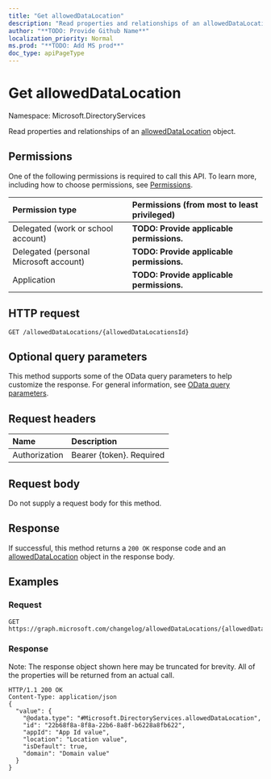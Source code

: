 ```yaml
---
title: "Get allowedDataLocation"
description: "Read properties and relationships of an allowedDataLocation object."
author: "**TODO: Provide Github Name**"
localization_priority: Normal
ms.prod: "**TODO: Add MS prod**"
doc_type: apiPageType
---
```


# Get allowedDataLocation

Namespace: Microsoft.DirectoryServices

Read properties and relationships of an [allowedDataLocation](../resources/microsoft.directoryservices-alloweddatalocation.md) object.

## Permissions
One of the following permissions is required to call this API. To learn more, including how to choose permissions, see [Permissions](/concepts/permissions-reference.md).

|Permission type|Permissions (from most to least privileged)|
|:---|:---|
|Delegated (work or school account)|**TODO: Provide applicable permissions.**|
|Delegated (personal Microsoft account)|**TODO: Provide applicable permissions.**|
|Application|**TODO: Provide applicable permissions.**|

## HTTP request
<!-- {
  "blockType": "ignored"
}
-->
``` http
GET /allowedDataLocations/{allowedDataLocationsId}
```

## Optional query parameters
This method supports some of the OData query parameters to help customize the response. For general information, see [OData query parameters](/graph/query-parameters).

## Request headers
|Name|Description|
|:---|:---|
|Authorization|Bearer {token}. Required|

## Request body
Do not supply a request body for this method.

## Response
If successful, this method returns a `200 OK` response code and an [allowedDataLocation](../resources/microsoft.directoryservices-alloweddatalocation.md) object in the response body.

## Examples

### Request
<!-- {
  "blockType": "request",
  "name": "get_alloweddatalocation"
}
-->
``` http
GET https://graph.microsoft.com/changelog/allowedDataLocations/{allowedDataLocationsId}
```

### Response
Note: The response object shown here may be truncated for brevity. All of the properties will be returned from an actual call.
<!-- {
  "blockType": "response",
  "truncated": true,
  "@odata.type": "Microsoft.DirectoryServices.allowedDataLocation"
}
-->
``` http
HTTP/1.1 200 OK
Content-Type: application/json
{
  "value": {
    "@odata.type": "#Microsoft.DirectoryServices.allowedDataLocation",
    "id": "22b68f8a-8f8a-22b6-8a8f-b6228a8fb622",
    "appId": "App Id value",
    "location": "Location value",
    "isDefault": true,
    "domain": "Domain value"
  }
}
```

